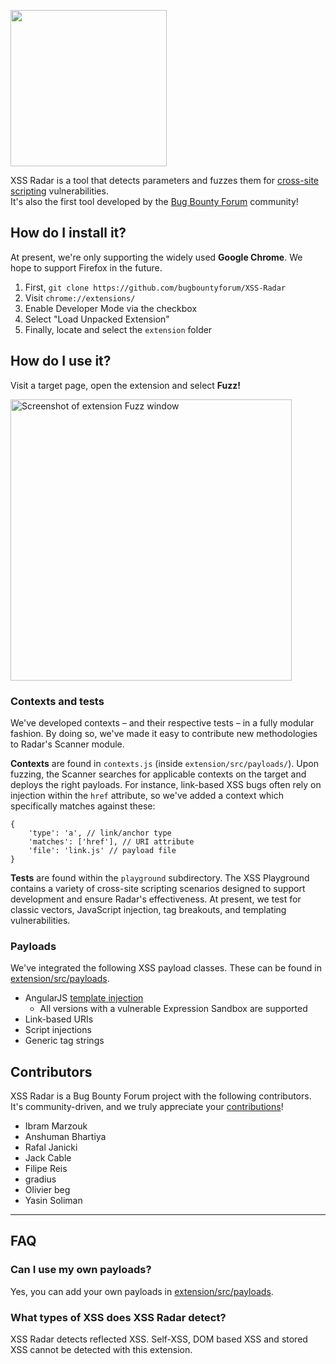 <img src="https://user-images.githubusercontent.com/4115778/27097021-d8f2a73e-506a-11e7-8dd2-0ec615322516.png" height="250"></img>

XSS Radar is a tool that detects parameters and fuzzes them for <a href="https://www.owasp.org/index.php/Cross-site_Scripting_(XSS)">cross-site scripting</a> vulnerabilities.<br/>It's also the first tool developed by the <a href="https://bugbountyforum.com">Bug Bounty Forum</a> community! 

## How do I install it?
At present, we're only supporting the widely used **Google Chrome**. We hope to support Firefox in the future.

1. First, `git clone https://github.com/bugbountyforum/XSS-Radar`
2. Visit `chrome://extensions/`
3. Enable Developer Mode via the checkbox
4. Select "Load Unpacked Extension"
5. Finally, locate and select the `extension` folder

## How do I use it?
Visit a target page, open the extension and select **Fuzz!**

<img src="https://user-images.githubusercontent.com/4115778/27141364-df47a638-511f-11e7-8838-968e496a0d0f.png" alt="Screenshot of extension Fuzz window" height="450"/>

### Contexts and tests
We've developed contexts – and their respective tests – in a fully modular fashion. By doing so, we've made it easy to contribute new methodologies to Radar's Scanner module.

**Contexts** are found in `contexts.js` (inside `extension/src/payloads/`). Upon fuzzing, the Scanner searches for applicable contexts on the target and deploys the right payloads. For instance, link-based XSS bugs often rely on injection within the `href` attribute, so we've added a context which specifically matches against these:

```
{
    'type': 'a', // link/anchor type
    'matches': ['href'], // URI attribute
    'file': 'link.js' // payload file
}
```

**Tests** are found within the `playground` subdirectory. The XSS Playground contains a variety of cross-site scripting scenarios designed to support development and ensure Radar's effectiveness. At present, we test for classic vectors, JavaScript injection, tag breakouts, and templating vulnerabilities.

### Payloads
We've integrated the following XSS payload classes. These can be found in <a href="https://github.com/bugbountyforum/XSS-Radar/tree/master/extension/src/payloads">extension/src/payloads</a>.

* AngularJS [template injection](http://blog.portswigger.net/2016/01/xss-without-html-client-side-template.html)
    * All versions with a vulnerable Expression Sandbox are supported
* Link-based URIs
* Script injections 
* Generic tag strings

## Contributors
XSS Radar is a Bug Bounty Forum project with the following contributors. It's community-driven, and we truly appreciate your [contributions](https://github.com/bugbountyforum/XSS-Radar/blob/master/CONTRIBUTING.md)!

* Ibram Marzouk
* Anshuman Bhartiya
* Rafal Janicki
* Jack Cable
* Filipe Reis
* gradius
* Olivier beg
* Yasin Soliman

---

## FAQ

### Can I use my own payloads?

Yes, you can add your own payloads in [extension/src/payloads](https://github.com/bugbountyforum/XSS-Radar/tree/master/extension/src/payloads).

### What types of XSS does XSS Radar detect?

XSS Radar detects reflected XSS. Self-XSS, DOM based XSS and stored XSS cannot be detected with this extension.
